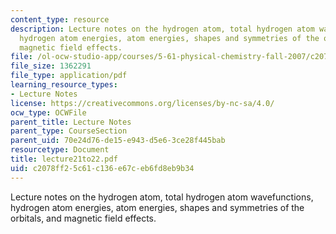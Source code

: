 ```yaml
---
content_type: resource
description: Lecture notes on the hydrogen atom, total hydrogen atom wavefunctions,
  hydrogen atom energies, atom energies, shapes and symmetries of the orbitals, and
  magnetic field effects.
file: /ol-ocw-studio-app/courses/5-61-physical-chemistry-fall-2007/c2078ff25c61c136e67ceb6fd8eb9b34_lecture21to22.pdf
file_size: 1362291
file_type: application/pdf
learning_resource_types:
- Lecture Notes
license: https://creativecommons.org/licenses/by-nc-sa/4.0/
ocw_type: OCWFile
parent_title: Lecture Notes
parent_type: CourseSection
parent_uid: 70e24d76-de15-e943-d5e6-3ce28f445bab
resourcetype: Document
title: lecture21to22.pdf
uid: c2078ff2-5c61-c136-e67c-eb6fd8eb9b34
---
```

Lecture notes on the hydrogen atom, total hydrogen atom wavefunctions, hydrogen atom energies, atom energies, shapes and symmetries of the orbitals, and magnetic field effects.